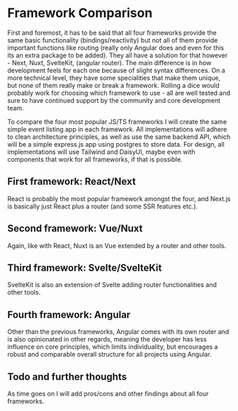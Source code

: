 # Framework Comparison

First and foremost, it has to be said that all four frameworks provide the same basic functionality (bindings/reactivity) but not all of them provide important functions like routing (really only Angular does and even for this its an extra package to be added). They all have a solution for that however - Next, Nuxt, SvelteKit, (angular router). The main difference is in how development feels for each one because of slight syntax differences. On a more technical level, they have some specialities that make them unique, but none of them really make or break a framework. Rolling a dice would probably work for choosing which framework to use - all are well tested and sure to have continued support by the community and core development team.

To compare the four most popular JS/TS frameworks I will create the same simple event listing app in each framework. All implementations will adhere to clean architecture principles, as well as use the same backend API, which will be a simple express.js app using postgres to store data. For design, all implementations will use Tailwind and DaisyUI, maybe even with components that work for all frameworks, if that is possible.

## First framework: React/Next

React is probably the most popular framework amongst the four, and Next.js is basically just React plus a router (and some SSR features etc.).

## Second framework: Vue/Nuxt

Again, like with React, Nuxt is an Vue extended by a router and other tools.

## Third framework: Svelte/SvelteKit

SvelteKit is also an extension of Svelte adding router functionalities and other tools.

## Fourth framework: Angular

Other than the previous frameworks, Angular comes with its own router and is also opinionated in other regards, meaning the developer has less influence on core principles, which limits individuality, but encourages a robust and comparable overall structure for all projects using Angular.

## Todo and further thoughts

As time goes on I will add pros/cons and other findings about all four frameworks.
